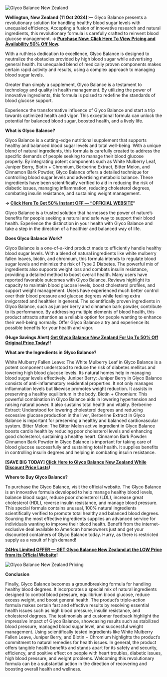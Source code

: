 ![Glyco Balance New Zealand](https://github.com/user-attachments/assets/d99b215c-f04d-4ead-8ee3-a88c5c20c495)



**Wellington, New Zealand (11 Oct 2024):—** Glyco Balance presents a revolutionary solution for handling healthy blood sugar levels with unequaled efficiency. Accepting a fusion of innovative research and natural ingredients, this revolutionary formula is carefully crafted to reinvent blood glucose management. **→ [Purchase Now: Click Here To View Pricing and Availability 50% Off Now](https://supplementcarts.com/glyco-balance-nz-official/).**

With a ruthless dedication to excellence, Glyco Balance is designed to neutralize the obstacles provided by high blood sugar while advertising general health. Its unequaled blend of medically proven components makes certain rapid activity and results, using a complex approach to managing blood sugar levels.

Greater than simply a supplement, Glyco Balance is a testament to technology and quality in health management. By utilizing the power of innovative ingredients, this formula is poised to redefine the standards of blood glucose support.

Experience the transformative influence of Glyco Balance and start a trip towards optimized health and vigor. This exceptional formula can unlock the potential for balanced blood sugar, boosted health, and a lively life.


**What is Glyco Balance?**

Glyco Balance is a cutting-edge nutritional supplement that supports healthy and balanced blood sugar levels and total well-being. With a unique blend of natural ingredients, this formula is carefully created to address the specific demands of people seeking to manage their blood glucose properly.
By integrating potent components such as White Mulberry Leaf, Juniper Berry, Biotin + Chromium, Berberine Extract, Bitter Melon, and Cinnamon Bark Powder, Glyco Balance offers a detailed technique for controlling blood sugar levels and advertising metabolic balance. These ingredients have been scientifically verified to aid in reducing the risk of diabetic issues, managing inflammation, reducing cholesterol degrees, combating insulin resistance, and sustaining weight management.


**→ [Click Here To Get 50% Instant OFF — “OFFICIAL WEBSITE](https://supplementcarts.com/glyco-balance-nz-official/)”**


Glyco Balance is a trusted solution that harnesses the power of nature’s benefits for people seeking a natural and safe way to support their blood health. Experience the distinction in your health with Glyco Balance and take a step in the direction of a healthier and balanced way of life.


**Does Glyco Balance Work?**

Glyco Balance is a one-of-a-kind product made to efficiently handle healthy blood sugar levels. With a blend of natural ingredients like white mulberry fallen leaves, biotin, and chromium, this formula intends to regulate blood sugar levels and minimize the risk of Type 2 Diabetes. The powerful mix of ingredients also supports weight loss and combats insulin resistance, providing a detailed method to boost overall health.
Many users have reported favorable outcomes with Glyco Balance. Reviews highlight its capacity to maintain blood glucose levels, boost cholesterol profiles, and support weight management. Users have experienced much better control over their blood pressure and glucose degrees while feeling extra invigorated and healthier in general.
The scientifically proven ingredients in Glyco Balance, such as juniper berry and cinnamon bark powder, contribute to its performance. By addressing multiple elements of blood health, this product attracts attention as a reliable option for people wanting to enhance their well-being normally. Offer Glyco Balance a try and experience its possible benefits for your health and vigor.


**(Huge Savings Alert) [Get Glyco Balance New Zealand For Up To 50% Off Original Price Today](https://supplementcarts.com/glyco-balance-nz-official/)!!**



**What are the Ingredients in Glyco Balance?**

White Mulberry Fallen Leave: The White Mulberry Leaf in Glyco Balance is a potent component understood to reduce the risk of diabetes mellitus and lowering high blood glucose levels. Its natural homes help in managing blood sugar levels effectively.
Juniper Berry: Juniper Berry in Glyco Balance consists of anti-inflammatory residential properties. It not only manages inflammation levels but likewise promotes weight reduction. It assists in preserving a healthy equilibrium in the body.
Biotin + Chromium: This powerful combination in Glyco Balance aids in lowering hypertension and raising natural power. It also sustains total health and vitality.
Berberine Extract: Understood for lowering cholesterol degrees and reducing excessive glucose production in the liver, Berberine Extract in Glyco Balance is important for preserving a healthy and balanced cardiovascular system.
Bitter Melon: The Bitter Melon active ingredient in Glyco Balance boosts cardio health by reducing poor cholesterol levels and enhancing good cholesterol, sustaining a healthy heart.
Cinnamon Bark Powder: Cinnamon Bark Powder in Glyco Balance is important for taking care of blood glucose successfully and sustaining total health. It supplies benefits in controlling insulin degrees and helping in combating insulin resistance.


**[SAVE BIG TODAY] [Click Here to Glyco Balance New Zealand While Discount Price Lasts](https://supplementcarts.com/glyco-balance-nz-official/)!**


**Where to Buy Glyco Balance?**

To purchase the Glyco Balance, visit the official website. The Glyco Balance is an innovative formula developed to help manage healthy blood levels, balance blood sugar, reduce poor cholesterol (LDL), increase great cholesterol (HDL), reverse insulin resistance, and manage blood pressure. This special formula contains unusual, 100% natural ingredients scientifically verified to promote total healthy and balanced blood degrees. Sourcing the most effective ingredients supplies an advanced service for individuals wanting to improve their blood health. Benefit from the internet-exclusive deal available to American homeowners just and get your discounted containers of Glyco Balance today. Hurry, as there is restricted supply as a result of high demand!


**[24Hrs Limited OFFER — GET Glyco Balance New Zealand at the LOW Price from its Official Website](https://supplementcarts.com/glyco-balance-nz-official/)!**


![Glyco Balance New Zealand Pricing](https://github.com/user-attachments/assets/fed073e6-a64f-4409-a8e2-5c480ecb681d)




**Conclusion**

Finally, Glyco Balance becomes a groundbreaking formula for handling healthy blood degrees. It incorporates a special mix of natural ingredients designed to control blood pressure, equilibrium blood glucose, reduce excess weight, and boost general health. The product’s triple-action formula makes certain fast and effective results by resolving essential health issues such as high blood pressure, insulin resistance, and cholesterol degrees.
The testimonials and customer feedback highlight the impressive impact of Glyco Balance, showcasing results such as stabilized blood pressure, managed blood sugar level, and successful weight management. Using scientifically tested ingredients like White Mulberry Fallen Leave, Juniper Berry, and Biotin + Chromium highlights the product’s commitment to natural remedies for health issues.
In general, the product offers tangible health benefits and stands apart for its safety and security, efficiency, and positive effect on people with heart troubles, diabetic issues, high blood pressure, and weight problems. Welcoming this revolutionary formula can be a substantial action in the direction of recovering and boosting overall health and wellness.

  
